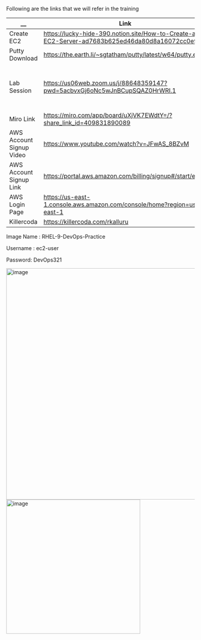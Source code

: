 Following are the links that we will refer in the training 

| __  | Link | Comments |
| ------------- | ------------- | ------------- |
| Create EC2 | https://lucky-hide-390.notion.site/How-to-Create-a-EC2-Server-ad7683b625ed46da80d8a16072cc0e96 | |
| Putty Download | https://the.earth.li/~sgtatham/putty/latest/w64/putty.exe | |
| Lab Session | https://us06web.zoom.us/j/88648359147?pwd=5acbvxGj6oNc5wJnBCupSQAZ0HrWRI.1 | Timings: 1PM to 9PM IST / 3.30AM to 11.30AM EST |
| Miro Link | https://miro.com/app/board/uXjVK7EWdtY=/?share_link_id=409831890089 | |
| AWS Account Signup Video | https://www.youtube.com/watch?v=JFwAS_8BZvM |  |
| AWS Account Signup Link  | https://portal.aws.amazon.com/billing/signup#/start/email |  |
| AWS Login Page  | https://us-east-1.console.aws.amazon.com/console/home?region=us-east-1 |  |
| Killercoda  | https://killercoda.com/rkalluru |  |

Image Name : RHEL-9-DevOps-Practice

Username : ec2-user 

Password: DevOps321

<img width="617" alt="image" src="https://github.com/raghudevopsb80/.github/assets/29029753/cbef0062-5f1a-44b1-9578-980f69ac3036">


<img width="358" alt="image" src="https://github.com/raghudevopsb80/.github/assets/29029753/07431102-80ff-4d22-8584-ca05e4246766">
